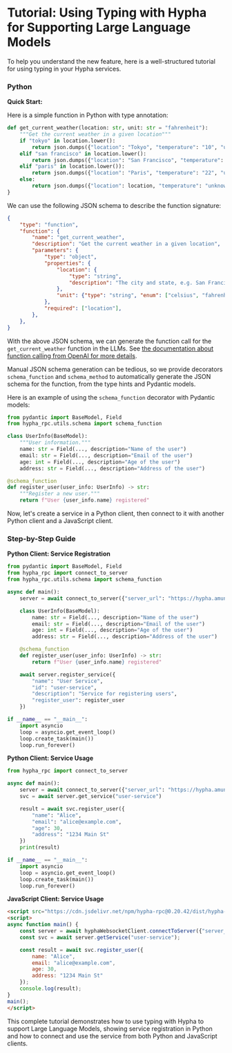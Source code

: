 
# Tutorial: Using Typing with Hypha for Supporting Large Language Models

To help you understand the new feature, here is a well-structured tutorial for using typing in your Hypha services.

### Python

**Quick Start:**

Here is a simple function in Python with type annotation:

```python
def get_current_weather(location: str, unit: str = "fahrenheit"):
    """Get the current weather in a given location"""
    if "tokyo" in location.lower():
        return json.dumps({"location": "Tokyo", "temperature": "10", "unit": unit})
    elif "san francisco" in location.lower():
        return json.dumps({"location": "San Francisco", "temperature": "72", "unit": unit})
    elif "paris" in location.lower()):
        return json.dumps({"location": "Paris", "temperature": "22", "unit": unit})
    else:
        return json.dumps({"location": location, "temperature": "unknown"})
}
```

We can use the following JSON schema to describe the function signature:

```json
{
    "type": "function",
    "function": {
        "name": "get_current_weather",
        "description": "Get the current weather in a given location",
        "parameters": {
            "type": "object",
            "properties": {
                "location": {
                    "type": "string",
                    "description": "The city and state, e.g. San Francisco, CA",
                },
                "unit": {"type": "string", "enum": ["celsius", "fahrenheit"]},
            },
            "required": ["location"],
        },
    },
}
```

With the above JSON schema, we can generate the function call for the `get_current_weather` function in the LLMs. See [the documentation about function calling from OpenAI for more details](https://platform.openai.com/docs/guides/function-calling).

Manual JSON schema generation can be tedious, so we provide decorators `schema_function` and `schema_method` to automatically generate the JSON schema for the function, from the type hints and Pydantic models.

Here is an example of using the `schema_function` decorator with Pydantic models:

```python
from pydantic import BaseModel, Field
from hypha_rpc.utils.schema import schema_function

class UserInfo(BaseModel):
    """User information."""
    name: str = Field(..., description="Name of the user")
    email: str = Field(..., description="Email of the user")
    age: int = Field(..., description="Age of the user")
    address: str = Field(..., description="Address of the user")

@schema_function
def register_user(user_info: UserInfo) -> str:
    """Register a new user."""
    return f"User {user_info.name} registered"
```

Now, let's create a service in a Python client, then connect to it with another Python client and a JavaScript client.

### Step-by-Step Guide

**Python Client: Service Registration**

```python
from pydantic import BaseModel, Field
from hypha_rpc import connect_to_server
from hypha_rpc.utils.schema import schema_function

async def main():
    server = await connect_to_server({"server_url": "https://hypha.amun.ai"})

    class UserInfo(BaseModel):
        name: str = Field(..., description="Name of the user")
        email: str = Field(..., description="Email of the user")
        age: int = Field(..., description="Age of the user")
        address: str = Field(..., description="Address of the user")

    @schema_function
    def register_user(user_info: UserInfo) -> str:
        return f"User {user_info.name} registered"

    await server.register_service({
        "name": "User Service",
        "id": "user-service",
        "description": "Service for registering users",
        "register_user": register_user
    })

if __name__ == "__main__":
    import asyncio
    loop = asyncio.get_event_loop()
    loop.create_task(main())
    loop.run_forever()
```

**Python Client: Service Usage**

```python
from hypha_rpc import connect_to_server

async def main():
    server = await connect_to_server({"server_url": "https://hypha.amun.ai"})
    svc = await server.get_service("user-service")

    result = await svc.register_user({
        "name": "Alice",
        "email": "alice@example.com",
        "age": 30,
        "address": "1234 Main St"
    })
    print(result)

if __name__ == "__main__":
    import asyncio
    loop = asyncio.get_event_loop()
    loop.create_task(main())
    loop.run_forever()
```

**JavaScript Client: Service Usage**

```html
<script src="https://cdn.jsdelivr.net/npm/hypha-rpc@0.20.42/dist/hypha-rpc-websocket.min.js"></script>
<script>
async function main() {
    const server = await hyphaWebsocketClient.connectToServer({"server_url": "https://hypha.amun.ai"});
    const svc = await server.getService("user-service");

    const result = await svc.register_user({
        name: "Alice",
        email: "alice@example.com",
        age: 30,
        address: "1234 Main St"
    });
    console.log(result);
}
main();
</script>
```

This complete tutorial demonstrates how to use typing with Hypha to support Large Language Models, showing service registration in Python and how to connect and use the service from both Python and JavaScript clients.
